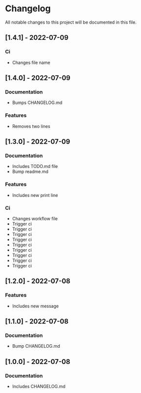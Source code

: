 # Changelog

All notable changes to this project will be documented in this file.

## [1.4.1] - 2022-07-09

### Ci

- Changes file name

## [1.4.0] - 2022-07-09

### Documentation

- Bumps CHANGELOG.md

### Features

- Removes two lines

## [1.3.0] - 2022-07-09

### Documentation

- Includes TODO.md file
- Bump readme.md

### Features

- Includes new print line

### Ci

- Changes workflow file
- Trigger ci
- Trigger ci
- Trigger ci
- Trigger ci
- Trigger ci
- Trigger ci
- Trigger ci
- Trigger ci
- Trigger ci

## [1.2.0] - 2022-07-08

### Features

- Includes new message

## [1.1.0] - 2022-07-08

### Documentation

- Bump CHANGELOG.md

## [1.0.0] - 2022-07-08

### Documentation

- Includes CHANGELOG.md

<!-- generated by git-cliff -->

